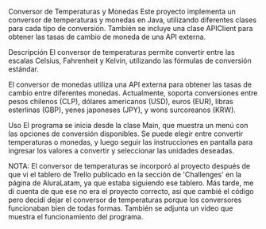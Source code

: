 Conversor de Temperaturas y Monedas
Este proyecto implementa un conversor de temperaturas y monedas en Java, utilizando diferentes clases para cada tipo de conversión. También se incluye una clase APIClient para obtener las tasas de cambio de moneda de una API externa.

Descripción
El conversor de temperaturas permite convertir entre las escalas Celsius, Fahrenheit y Kelvin, utilizando las fórmulas de conversión estándar.

El conversor de monedas utiliza una API externa para obtener las tasas de cambio entre diferentes monedas. Actualmente, soporta conversiones entre pesos chilenos (CLP), dólares americanos (USD), euros (EUR), libras esterlinas (GBP), yenes japoneses (JPY), y wons surcoreanos (KRW).

Uso
El programa se inicia desde la clase Main, que muestra un menú con las opciones de conversión disponibles. Se puede elegir entre convertir temperaturas o monedas, y luego seguir las instrucciones en pantalla para ingresar los valores a convertir y seleccionar las unidades deseadas.

NOTA: El conversor de temperaturas se incorporó al proyecto después de que vi el tablero de Trello publicado en la sección de 'Challenges' en la página de AluraLatam, ya que estaba siguiendo ese tablero. Más tarde, me di cuenta de que ese no era el proyecto correcto, así que cambié el código pero decidí dejar el conversor de temperaturas porque los conversores funcionaban bien de todas formas. También se adjunta un video que muestra el funcionamiento del programa.
